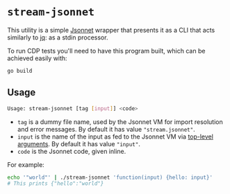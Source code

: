 # `stream-jsonnet`

This utility is a simple [Jsonnet](https://jsonnet.org/) wrapper that
presents it as a CLI that acts similarly to
[jq](https://stedolan.github.io/jq/): as a stdin processor.

To run CDP tests you'll need to have this program built, which can be
achieved easily with:

```bash
go build
```

## Usage

```bash
Usage: stream-jsonnet [tag [input]] <code>
```

- `tag` is a dummy file name, used by the Jsonnet VM for import
  resolution and error messages. By default it has value
  `"stream.jsonnet"`.
- `input` is the name of the input as fed to the Jsonnet VM via
  [top-level
  arguments](https://jsonnet.org/learning/tutorial.html#parameterize-entire-config). By
  default it has value `"input"`.
- `code` is the Jsonnet code, given inline.

For example:

```bash
echo '"world"' | ./stream-jsonnet 'function(input) {hello: input}'
# This prints {"hello":"world"}
```

